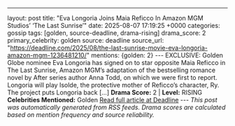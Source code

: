 ---
layout: post
title: "Eva Longoria Joins Maia Reficco In Amazon MGM Studios’ ‘The Last Sunrise’"
date: 2025-08-07 17:19:25 +0000
categories: gossip
tags: [golden, source-deadline, drama-rising]
drama_score: 2
primary_celebrity: golden
source: deadline
source_url: "https://deadline.com/2025/08/the-last-sunrise-movie-eva-longoria-amazon-mgm-1236481210/"
mentions: {golden: 2} --- EXCLUSIVE: Golden Globe nominee Eva Longoria has signed on to star opposite Maia Reficco in The Last Sunrise, Amazon MGM’s adaptation of the bestselling romance novel by After series author Anna Todd, on which we were first to report. Longoria will play Isolde, the protective mother of Reficco’s character, Ry. The project puts Longoria back […] **Drama Score:** 2 | **Level:** RISING **Celebrities Mentioned:** Golden [Read full article at Deadline](https://deadline.com/2025/08/the-last-sunrise-movie-eva-longoria-amazon-mgm-1236481210/) --- *This post was automatically generated from RSS feeds. Drama scores are calculated based on mention frequency and source reliability.*